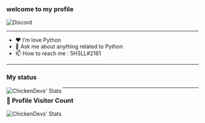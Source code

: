 ### welcome to my **profile** 

![Discord](https://discord.c99.nl/widget/theme-1/770990243842490388.png)

---

- ❤ I’m love Python 
- 💬 Ask me about anything related to Python
- 📫 How to reach me : 5H3LL#2161

---

### My status

<img align="left" alt="ChickenDevs' Stats" src="https://github-readme-stats.vercel.app/api?username=Fadi002&count_private=true&show_icons=true&theme=radical">

---
### 📍 Profile Visitor Count
<img align="left" alt="ChickenDevs' Stats" src="https://profile-counter.glitch.me/Fadi002/count.svg">
